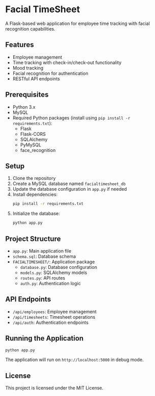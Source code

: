 # Facial TimeSheet

A Flask-based web application for employee time tracking with facial recognition capabilities.

## Features

- Employee management
- Time tracking with check-in/check-out functionality
- Mood tracking
- Facial recognition for authentication
- RESTful API endpoints

## Prerequisites

- Python 3.x
- MySQL
- Required Python packages (install using `pip install -r requirements.txt`):
  - Flask
  - Flask-CORS
  - SQLAlchemy
  - PyMySQL
  - face_recognition

## Setup

1. Clone the repository
2. Create a MySQL database named `facialtimesheet_db`
3. Update the database configuration in `app.py` if needed
4. Install dependencies:
   ```bash
   pip install -r requirements.txt
   ```
5. Initialize the database:
   ```bash
   python app.py
   ```

## Project Structure

- `app.py`: Main application file
- `schema.sql`: Database schema
- `FACIALTIMESHEET/`: Application package
  - `database.py`: Database configuration
  - `models.py`: SQLAlchemy models
  - `routes.py`: API routes
  - `auth.py`: Authentication logic

## API Endpoints

- `/api/employees`: Employee management
- `/api/timesheets`: Timesheet operations
- `/api/auth`: Authentication endpoints

## Running the Application

```bash
python app.py
```

The application will run on `http://localhost:5000` in debug mode.

## License

This project is licensed under the MIT License. 